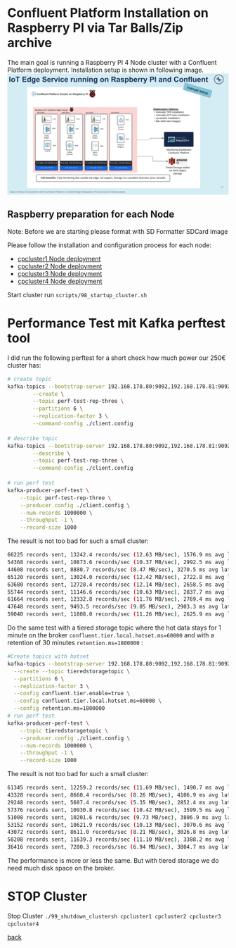 # Confluent Platform Installation on Raspberry PI via Tar Balls/Zip archive

The main goal is running a Raspberry PI 4 Node cluster with a Confluent Platform deployment.
Installation setup is shown in following image.
![Architecture RPI with CP 7.1](img/cp-on-RPI-architecture.png)

## Raspberry preparation for each Node
Note: Before we are starting please format with SD Formatter SDCard image

Please follow the installation and configuration process for each node:
* [cpcluster1 Node deployment](ReadmeCPCLUSTER1.md)
* [cpcluster2 Node deployment](ReadmeCPCLUSTER2.md)
* [cpcluster3 Node deployment](ReadmeCPCLUSTER3.md)
* [cpcluster4 Node deployment](ReadmeCPCLUSTER4.md)

Start cluster run `scripts/98_startup_cluster.sh`
# Performance Test mit Kafka perftest tool
I did run the following perftest for a short check how much power our 250€ cluster has:
```bash
# create topic
kafka-topics --bootstrap-server 192.168.178.80:9092,192.168.178.81:9092, 192.168.178.82:9092 \
		--create \
		--topic perf-test-rep-three \
		--partitions 6 \
		--replication-factor 3 \
		--command-config ./client.config

# describe topic
kafka-topics --bootstrap-server 192.168.178.80:9092,192.168.178.81:9092, 192.168.178.82:9092 \
		--describe \
		--topic perf-test-rep-three \
		--command-config ./client.config

# run perf test
kafka-producer-perf-test \
	--topic perf-test-rep-three \
	--producer.config ./client.config \
	--num-records 1000000 \
	--throughput -1 \
	--record-size 1000
```
The result is not too bad for such a small cluster:
```bash
66225 records sent, 13242.4 records/sec (12.63 MB/sec), 1576.9 ms avg latency, 2699.0 ms max latency.
54368 records sent, 10873.6 records/sec (10.37 MB/sec), 2992.5 ms avg latency, 4221.0 ms max latency.
44608 records sent, 8880.7 records/sec (8.47 MB/sec), 3270.5 ms avg latency, 4720.0 ms max latency.
65120 records sent, 13024.0 records/sec (12.42 MB/sec), 2722.8 ms avg latency, 4812.0 ms max latency.
63680 records sent, 12728.4 records/sec (12.14 MB/sec), 2658.5 ms avg latency, 4120.0 ms max latency.
55744 records sent, 11146.6 records/sec (10.63 MB/sec), 2837.7 ms avg latency, 4555.0 ms max latency.
61664 records sent, 12332.8 records/sec (11.76 MB/sec), 2769.4 ms avg latency, 4832.0 ms max latency.
47648 records sent, 9493.5 records/sec (9.05 MB/sec), 2903.3 ms avg latency, 4905.0 ms max latency.
59040 records sent, 11808.0 records/sec (11.26 MB/sec), 2625.9 ms avg latency, 4932.0 ms max latency.
```
Do the same test with a tiered storage topic where the hot data stays for 1 minute on the broker `confluent.tier.local.hotset.ms=60000` and with a retention of 30 minutes `retention.ms=1800000` :
```bash
#Create topics with hotset
kafka-topics --bootstrap-server 192.168.178.80:9092,192.168.178.81:9092, 192.168.178.82:9092   \
  --create --topic tieredstoragetopic \
  --partitions 6 \
  --replication-factor 3 \
  --config confluent.tier.enable=true \
  --config confluent.tier.local.hotset.ms=60000 \
  --config retention.ms=1800000
# run perf test
kafka-producer-perf-test \
	--topic tieredstoragetopic \
	--producer.config ./client.config \
	--num-records 1000000 \
	--throughput -1 \
	--record-size 1000
```
The result is not too bad for such a small cluster:
```bash
61345 records sent, 12259.2 records/sec (11.69 MB/sec), 1490.7 ms avg latency, 3076.0 ms max latency.
43328 records sent, 8660.4 records/sec (8.26 MB/sec), 4106.9 ms avg latency, 5456.0 ms max latency.
29248 records sent, 5607.4 records/sec (5.35 MB/sec), 2852.4 ms avg latency, 5236.0 ms max latency.
57376 records sent, 10930.8 records/sec (10.42 MB/sec), 3599.5 ms avg latency, 6623.0 ms max latency.
51008 records sent, 10201.6 records/sec (9.73 MB/sec), 3806.9 ms avg latency, 6525.0 ms max latency.
53152 records sent, 10621.9 records/sec (10.13 MB/sec), 3070.6 ms avg latency, 6523.0 ms max latency.
43072 records sent, 8611.0 records/sec (8.21 MB/sec), 3026.8 ms avg latency, 6989.0 ms max latency.
58208 records sent, 11639.3 records/sec (11.10 MB/sec), 3388.2 ms avg latency, 7147.0 ms max latency.
36416 records sent, 7280.3 records/sec (6.94 MB/sec), 3804.7 ms avg latency, 7532.0 ms max latency.  
```
The performance is more or less the same. But with tiered storage we do need much disk space on the broker.

# STOP Cluster
Stop Cluster `./99_shutdown_clustersh cpcluster1 cpcluster2 cpcluster3 cpcluster4`

[back](https://github.com/ora0600/confluent-on-raspberrypi)
